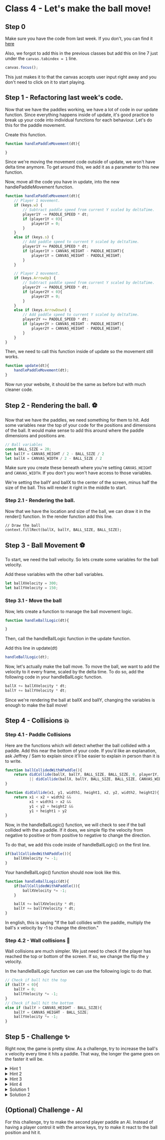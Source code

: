 # Class 4 - Let's make the ball move!

## Step 0
Make sure you have the code from last week. If you don't, you can find it [here](../code/Pong-2/pong.js)

Also, we forgot to add this in the previous classes but add this on line 7 just under the `canvas.tabindex = 1` line.

```js
canvas.focus();
```
This just makes it to that the canvas accepts user input right away and you don't need to click on it to start playing.

## Step 1 - Refactoring last week's code.
Now that we have the paddles working, we have a lot of code in our update function. Since everything happens inside of update, it's good practice to break up your code into individual functions for each behaviour. Let's do this for the paddle movement.

Create this function.
```js
function handlePaddleMovement(dt){

}
```
Since we're moving the movement code outside of update, we won't have delta time anymore. To get around this, we add it as a parameter to this new function.

Now, move all the code you have in update, into the new handlePaddleMovement function.
```js
function handlePaddleMovement(dt){
    // Player 1 movement.
    if (keys.w) {
        // Subtract paddle speed from current Y scaled by deltaTime.
        player1Y -= PADDLE_SPEED * dt;
        if (player1Y < 0){
            player1Y = 0;
        }
    }
    else if (keys.s) {
        // Add paddle speed to current Y scaled by deltaTime.
        player1Y += PADDLE_SPEED * dt;
        if (player1Y > CANVAS_HEIGHT - PADDLE_HEIGHT){
            player1Y = CANVAS_HEIGHT - PADDLE_HEIGHT;
        }
    }

    // Player 2 movement.
    if (keys.ArrowUp) {
        // Subtract paddle speed from current Y scaled by deltaTime.
        player2Y -= PADDLE_SPEED * dt;
        if (player2Y < 0){
            player2Y = 0;
        }
    }
    else if (keys.ArrowDown) {
        // Add paddle speed to current Y scaled by deltaTime.
        player2Y += PADDLE_SPEED * dt;
        if (player2Y > CANVAS_HEIGHT - PADDLE_HEIGHT){
            player2Y = CANVAS_HEIGHT - PADDLE_HEIGHT;
        }
    }
}
```

Then, we need to call this function inside of update so the movement still works.

```js
function update(dt){
    handlePaddleMovement(dt);
}
```

Now run your website, it should be the same as before but with much cleaner code.

## Step 2 - Rendering the ball. ⚽
Now that we have the paddles, we need something for them to hit. Add some variables near the top of your code for the positions and dimensions of the ball. It would make sense to add this around where the paddle dimensions and positions are.

```js
// Ball variables
const BALL_SIZE = 20;
let ballY = CANVAS_HEIGHT / 2 - BALL_SIZE / 2
let ballX = CANVAS_WIDTH / 2 - BALL_SIZE / 2
```
Make sure you create these beneath where you're setting `CANVAS_HEIGHT` and `CANVAS_WIDTH`. If you don't you won't have access to those variables.

We're setting the ballY and ballX to the center of the screen, minus half the size of the ball. This will render it right in the middle to start.

### Step 2.1 - Rendering the ball.
Now that we have the location and size of the ball, we can draw it in the render() function. In the render function add this line.

```
// Draw the ball
context.fillRect(ballX, ballY, BALL_SIZE, BALL_SIZE);
```

## Step 3 - Ball Movement ⚽
To start, we need the ball velocity. So lets create some variables for the ball velocity.

Add these variables with the other ball variables.
```js
let ballXVelocity = 300;
let ballYVelocity = 150;
```

### Step 3.1 - Move the ball
Now, lets create a function to manage the ball movement logic.
```js
function handleBallLogic(dt){

}
```

Then, call the handleBallLogic function in the update function.

Add this line in update(dt)

```js
handleBallLogic(dt);
```

Now, let's actually make the ball move. To move the ball, we want to add the velocity to it every frame, scaled by the delta time. To do so, add the following code in your handleBallLogic function.

```js
ballX += ballXVelocity * dt;
ballY += ballYVelocity * dt;
```

Since we're rendering the ball at ballX and ballY, changing the variables is enough to make the ball move!

## Step 4 - Collisions 💥

### Step 4.1 - Paddle Collisions
Here are the functions which will detect whether the ball collided with a paddle. Add this near the bottom of your code. If you'd like an explanation, ask Jeffrey / Sam to explain since it'll be easier to explain in person than it is to write.

```js
function ballCollidedWithAPaddle(){
    return didCollide(ballX, ballY, BALL_SIZE, BALL_SIZE, 0, player1Y, PADDLE_WIDTH, PADDLE_HEIGHT) 
           || didCollide(ballX, ballY, BALL_SIZE, BALL_SIZE, CANVAS_WIDTH - PADDLE_WIDTH, player1Y, PADDLE_WIDTH, PADDLE_HEIGHT) 
}

function didCollide(x1, y1, width1, height1, x2, y2, width2, height2){
    return x1 < x2 + width2 &&
           x1 + width1 > x2 &&
           y1 < y2 + height2 &&
           y1 + height1 > y2
}
```

Now, in the handleBallLogic() function, we will check to see if the ball collided with the a paddle. If it does, we simple flip the velocity from negative to positive or from positive to negative to change the direction.

To do that, we add this code inside of handleBallLogic() on the first line.

```js
if(ballCollidedWithAPaddle()){
    ballXVelocity *= -1;
}
```

Your handleBallLogic() function should now look like this.

```js
function handleBallLogic(dt){
    if(ballCollidedWithAPaddle()){
        ballXVelocity *= -1;
    }

    ballX += ballXVelocity * dt;
    ballY += ballYVelocity * dt;
}
```

In english, this is saying "If the ball collides with the paddle, multiply the ball's x velocity by -1 to change the direction."

### Step 4.2 - Wall collisions 🧱
Wall collisions are much simpler. We just need to check if the player has reached the top or bottom of the screen. If so, we change the flip the y velocity.

In the handleBallLogic function we can use the following logic to do that.

```js
// Check if ball hit the top
if (ballY < 0){
    ballY = 0;
    ballYVelocity *= -1;
}
// Check if ball hit the bottom
else if (ballY > CANVAS_HEIGHT - BALL_SIZE){
    ballY = CANVAS_HEIGHT - BALL_SIZE;
    ballYVelocity *= -1;
}
```

## Step 5 - Challenge ✨
Right now, the game is pretty slow. As a challenge, try to increase the ball's x velocity every time it hits a paddle. That way, the longer the game goes on the faster it will be.

<details> 
  <summary>Hint 1</summary>
   You want to increase the ball speed when you change the ball's direction.
</details>
<details> 
  <summary>Hint 2</summary>
   If you're adding to the speed, adding to a negative speed will make the ball move slower.
</details>
<details> 
  <summary>Hint 3</summary>
   Check if the speed is negative or positive and add / subtract some value accordingly.
</details>
<details> 
  <summary>Hint 4</summary>
   You may want to multiply the ball's speed by a value like 1.1 to increase it regardless of the velocity's sign.
</details>
<details> 
  <summary>Solution 1</summary>
   Replace the following in handleBallLogic

```js
if(ballCollidedWithAPaddle()){
    ballXVelocity *= -1;
}
```

With this

```js
if(ballCollidedWithAPaddle()){
    ballXVelocity *= -1.1;
}
```

</details>
<details> 
  <summary>Solution 2</summary>
   In the if statement where you check if the ball collided with the paddle, change it to this.

```js
if(ballCollidedWithAPaddle()){
    ballXVelocity *= -1;

    if (ballXVelocity > 0)
        ballXVelocity += 30;
    else
        ballXVelocity -= 30;
}
```

</details>

## (Optional) Challenge - AI
For this challenge, try to make the second player paddle an AI. Instead of having a player control it with the arrow keys, try to make it react to the ball position and hit it.